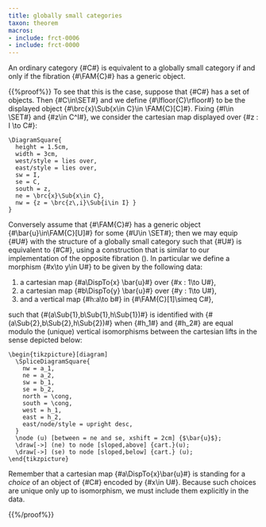 ```yaml
---
title: globally small categories
taxon: theorem
macros:
- include: frct-0006
- include: frct-0000
---
```


An ordinary category {#C#} is equivalent to a globally small category if and only if the fibration {#\FAM{C}#} has a generic object.

{{%proof%}}
To see that this is the case, suppose that {#C#} has a set of objects. Then
{#C\in\SET#} and we define {#\lfloor{C}\rfloor#} to be the displayed object
{#\brc{x}\Sub{x\in C}\in \FAM{C}[C]#}. Fixing {#I\in \SET#} and {#z\in C^I#}, we
consider the cartesian map displayed over {#z : I \to C#}:
```render-latex
\DiagramSquare{
  height = 1.5cm,
  width = 3cm,
  west/style = lies over,
  east/style = lies over,
  sw = I,
  se = C,
  south = z,
  ne = \brc{x}\Sub{x\in C},
  nw = {z = \brc{z\,i}\Sub{i\in I} }
}
```

Conversely assume that {#\FAM{C}#} has a generic object {#\bar{u}\in\FAM{C}[U]#}
for some {#U\in \SET#}; then we may equip {#U#} with the structure of a globally
small category such that {#U#} is equivalent to {#C#}, using a construction that is similar to our implementation of the opposite fibration ([](frct-000Q)). In particular we define a
morphism {#x\to y\in U#} to be given by the following data:

1. a cartesian map {#a\DispTo{x} \bar{u}#} over {#x : 1\to U#},
2. a cartesian map {#b\DispTo{y} \bar{u}#} over {#y : 1\to U#},
3. and a vertical map {#h:a\to b#} in {#\FAM{C}[1]\simeq C#},

such that {#(a\Sub{1},b\Sub{1},h\Sub{1})#} is identified with {#(a\Sub{2},b\Sub{2},h\Sub{2})#} when {#h_1#} and {#h_2#} are equal modulo the (unique) vertical isomorphisms between the cartesian lifts in the sense depicted below:

```render-latex
\begin{tikzpicture}[diagram]
  \SpliceDiagramSquare{
    nw = a_1,
    ne = a_2,
    sw = b_1,
    se = b_2,
    north = \cong,
    south = \cong,
    west = h_1,
    east = h_2,
    east/node/style = upright desc,
  }
  \node (u) [between = ne and se, xshift = 2cm] {$\bar{u}$};
  \draw[->] (ne) to node [sloped,above] {cart.}(u);
  \draw[->] (se) to node [sloped,below] {cart.} (u);
\end{tikzpicture}
```

Remember that a cartesian map {#a\DispTo{x}\bar{u}#} is standing for a *choice*
of an object of {#C#} encoded by {#x\in U#}. Because such choices are unique only
up to isomorphism, we must include them explicitly in the data.

{{%/proof%}}
